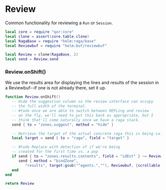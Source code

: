 # Review

Common functionality for reviewing a `Run` or `Session`\.

```lua
local core = require "qor:core"
local clone = assert(core.table.clone)
local RagaBase = require "helm:raga/base"
local Reviewbuf = require "helm:buf/reviewbuf"
```

```lua
local Review = clone(RagaBase, 2)
local send = Review.send
```


### Review\.onShift\(\)

We use the results area for displaying the lines and results
of the session in a Reviewbuf\-\-if one is not already there,
set it up\.

```lua
function Review.onShift()
   -- Hide the suggestion column so the review interface can occupy
   -- the full width of the terminal.
   -- #todo once we are able to switch between REPLing and review
   -- on the fly, we'll need to put this back as appropriate, but I
   -- think that'll come naturally once we have a raga stack.
   send { to = "zones.suggest", method = "hide" }

   -- Retrieve the target of the actual concrete raga this is being called for
   local target = send { to = "raga", field = "target" }

   -- #todo Replace with detection of if we're being
   -- created for the first time vs. a pop
   if send { to = "zones.results.contents", field = "idEst" } ~= Reviewbuf then
      send { method = "bindZone",
         "results", target:gsub("^agents.",""), Reviewbuf, {scrollable = true}}
   end
end
```

```lua
return Review
```